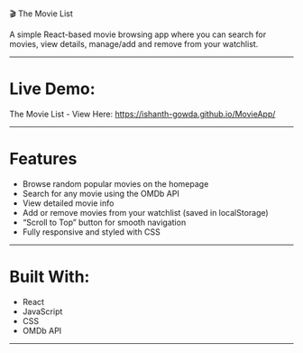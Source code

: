 🎬 The Movie List

A simple React-based movie browsing app where you can search for movies, view details, manage/add and remove from your watchlist.

---

# Live Demo:
The Movie List - View Here: https://ishanth-gowda.github.io/MovieApp/

---

# Features
- Browse random popular movies on the homepage  
- Search for any movie using the OMDb API  
- View detailed movie info  
- Add or remove movies from your watchlist (saved in localStorage)  
- “Scroll to Top” button for smooth navigation  
- Fully responsive and styled with CSS  

---

# Built With:
- React  
- JavaScript
- CSS  
- OMDb API  

---
